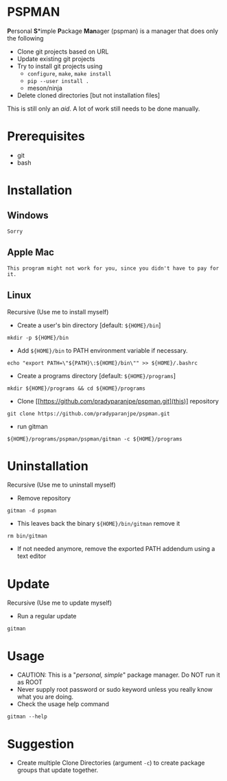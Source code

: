 # PSPMAN
  **P**ersonal **S***imple **P**ackage **Man**ager (pspman) is a manager that does only the following

  - Clone git projects based on URL
  - Update existing git projects
  - Try to install git projects using
    - `configure`, `make`, `make install`
    - `pip --user install .`
    - meson/ninja
  - Delete cloned directories [but not installation files]

  This is still only an *aid*.
  A lot of work still needs to be done manually.
  
# Prerequisites
  - git
  - bash

# Installation
## Windows
    Sorry
## Apple Mac
    This program might not work for you, since you didn't have to pay for it.
## Linux
  Recursive (Use me to install myself)
  - Create a user's bin directory [default: `${HOME}/bin`]
  ```
  mkdir -p ${HOME}/bin
  ```
  - Add `${HOME}/bin` to PATH environment variable if necessary.
  ```
  echo "export PATH=\"${PATH}\:${HOME}/bin\"" >> ${HOME}/.bashrc
  ```
  - Create a programs directory [default: `${HOME}/programs`]
  ```
  mkdir ${HOME}/programs && cd ${HOME}/programs
  ```
  - Clone [[https://github.com/pradyparanjpe/pspman.git](this)] repository
  ```
  git clone https://github.com/pradyparanjpe/pspman.git
  ```
  - run gitman
  ```
  ${HOME}/programs/pspman/pspman/gitman -c ${HOME}/programs
  ```

# Uninstallation
  Recursive (Use me to uninstall myself)
  - Remove repository
  ```
  gitman -d pspman
  ```
  - This leaves back the binary `${HOME}/bin/gitman` remove it
  ```
  rm bin/gitman
  ```
  - If not needed anymore, remove the exported PATH addendum using a text editor
 
# Update
  Recursive (Use me to update myself)
  - Run a regular update
  ```
  gitman
  ```
  
# Usage
  - CAUTION: This is a "*personal, simple*" package manager. Do NOT run it as ROOT
  - Never supply root password or sudo keyword unless you really know what you are doing.
  - Check the usage help command
  ```
  gitman --help
  ```

# Suggestion
  - Create multiple Clone Directories (argument `-c`) to create package groups that update together.
